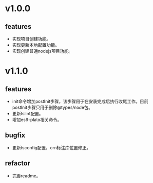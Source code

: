 # v1.0.0
## features
* 实现项目创建功能。
* 实现更新本地配置功能。
* 实现创建普通nodejs项目功能。

# v1.1.0
## features
* init命令增加postInit步骤，该步骤用于在安装完成后执行收尾工作。目前postInit步骤只用于删除@types/node包。
* 更新tslint配置。
* 增加es6-plato相关命令。

## bugfix
* 更新tsconfig配置，crn标注库位置修正。

## refactor
* 完善readme。